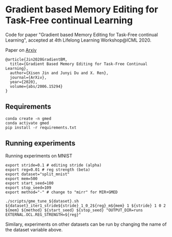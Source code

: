 # Gradient based Memory Editing for Task-Free continual Learning

Code for paper "Gradient based Memory Editing for Task-Free continual Learning", accepted at 4th Lifelong Learning Workshop@ICML 2020. 

Paper on [Arxiv](https://arxiv.org/abs/2006.15294)

```
@article{Jin2020GradientBM,
  title={Gradient Based Memory Editing for Task-Free Continual Learning},
  author={Xisen Jin and Junyi Du and X. Ren},
  journal={ArXiv},
  year={2020},
  volume={abs/2006.15294}
}
```

## Requirements

```
conda create -n gmed
conda activate gmed
pip install -r requirements.txt
```

## Running experiments
Running experiments on MNIST

```
export stride=0.1 # editing stride (alpha)
export reg=0.01 # reg strength (beta)
export dataset="split_mnist"
export mem=500
export start_seed=100
export stop_seed=109
export method="-" # change to "mirr" for MIR+GMED

./scripts/gme_tune_${dataset}.sh  ${dataset}_iter1_stride${stride}_1_0_2${reg}_m${mem} 1 ${stride} 1 0 2 ${mem} ${method} ${start_seed} ${stop_seed} "OUTPUT_DIR=runs EXTERNAL.OCL.REG_STRENGTH=${reg}"
```

Similary, experiments on other datasets can be run by changing the name of the dataset variable above.
